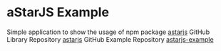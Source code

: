 # aStarJS Example

Simple application to show the usage of npm package [astarjs](https://www.npmjs.com/package/astarjs)
GitHub Library Repository [astarjs](https://github.com/tbpisco/astarjs)
GitHub Example Repository [astarjs-example](https://github.com/tbpisco/astarjs-example)